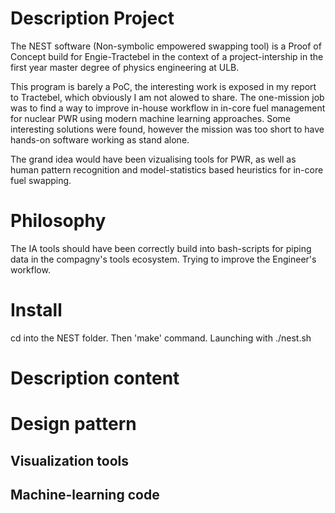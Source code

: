 # Description Project
The NEST software (Non-symbolic empowered swapping tool) is a Proof of Concept
build for Engie-Tractebel in the context of a project-intership in the first
year master degree of physics engineering at ULB.

This program is barely a PoC, the interesting work is exposed in my report to Tractebel, which obviously 
I am not alowed to share. The one-mission job was to find a way to improve in-house workflow in in-core
fuel management for nuclear PWR using modern machine learning approaches. Some interesting solutions were found, however the mission was too short to have hands-on software working as stand alone. 

The grand idea would have been vizualising tools for PWR, as well as human pattern recognition and model-statistics based heuristics for in-core fuel swapping.


# Philosophy 
The IA tools should have been correctly build into bash-scripts for piping data in the compagny's tools ecosystem. Trying to improve the Engineer's workflow. 

# Install
cd into the NEST folder. Then 'make' command. Launching with ./nest.sh

# Description content
# Design pattern

## Visualization tools
## Machine-learning code
